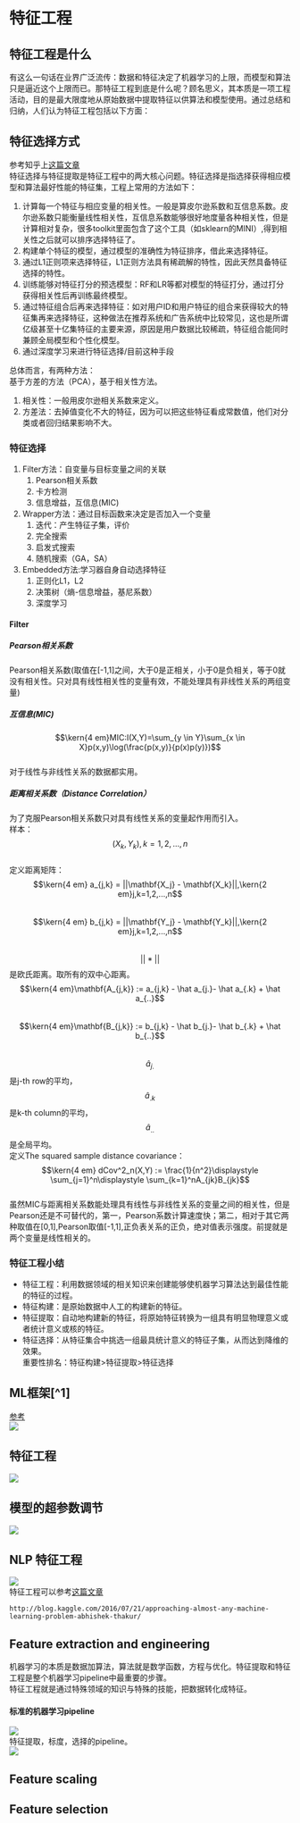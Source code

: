 # 特征工程

## 特征工程是什么

有这么一句话在业界广泛流传：数据和特征决定了机器学习的上限，而模型和算法只是逼近这个上限而已。那特征工程到底是什么呢？顾名思义，其本质是一项工程活动，目的是最大限度地从原始数据中提取特征以供算法和模型使用。通过总结和归纳，人们认为特征工程包括以下方面：

## 特征选择方式

参考知乎上[这篇文章](https://www.zhihu.com/question/28641663)  
特征选择与特征提取是特征工程中的两大核心问题。特征选择是指选择获得相应模型和算法最好性能的特征集，工程上常用的方法如下：  
1. 计算每一个特征与相应变量的相关性。一般是算皮尔逊系数和互信息系数。皮尔逊系数只能衡量线性相关性，互信息系数能够很好地度量各种相关性，但是计算相对复杂，很多toolkit里面包含了这个工具（如sklearn的MINI）,得到相关性之后就可以排序选择特征了。  
2. 构建单个特征的模型，通过模型的准确性为特征排序，借此来选择特征。  
3. 通过L1正则项来选择特征，L1正则方法具有稀疏解的特性，因此天然具备特征选择的特性。  
4. 训练能够对特征打分的预选模型：RF和LR等都对模型的特征打分，通过打分获得相关性后再训练最终模型。  
5. 通过特征组合后再来选择特征：如对用户ID和用户特征的组合来获得较大的特征集再来选择特征，这种做法在推荐系统和广告系统中比较常见，这也是所谓亿级甚至十亿集特征的主要来源，原因是用户数据比较稀疏，特征组合能同时兼顾全局模型和个性化模型。  
6. 通过深度学习来进行特征选择/目前这种手段

总体而言，有两种方法：  
基于方差的方法（PCA），基于相关性方法。  
1. 相关性：一般用皮尔逊相关系数来定义。  
2. 方差法：去掉值变化不大的特征，因为可以把这些特征看成常数值，他们对分类或者回归结果影响不大。

### 特征选择

1. Filter方法：自变量与目标变量之间的关联
   1. Pearson相关系数
   2. 卡方检测
   3. 信息增益，互信息\(MIC\)
2. Wrapper方法：通过目标函数来决定是否加入一个变量
   1. 迭代：产生特征子集，评价
   2. 完全搜索
   3. 启发式搜索
   4. 随机搜索（GA，SA）​
3. Embedded方法:学习器自身自动选择特征
   1. 正则化L1，L2
   2. 决策树（熵-信息增益，基尼系数）
   3. 深度学习​

#### Filter

##### Pearson相关系数

Pearson相关系数\(取值在\[-1,1\]之间，大于0是正相关，小于0是负相关，等于0就没有相关性。只对具有线性相关性的变量有效，不能处理具有非线性关系的两组变量\)

##### 互信息\(MIC\)

$$\kern{4 em}MIC:I(X,Y)=\sum_{y \in Y}\sum_{x \in X}p(x,y)\log(\frac{p(x,y)}{p(x)p(y)})$$  
对于线性与非线性关系的数据都实用。

##### 距离相关系数（Distance Correlation）

为了克服Pearson相关系数只对具有线性关系的变量起作用而引入。  
样本：$$(X_k,Y_k),k=1,2,...,n$$  
定义距离矩阵：  
$$\kern{4 em} a_{j,k} = ||\mathbf{X_j} - \mathbf{X_k}||,\kern{2 em}j,k=1,2,...,n$$  
$$\kern{4 em} b_{j,k} = ||\mathbf{Y_j} - \mathbf{Y_k}||,\kern{2 em}j,k=1,2,...,n$$  
$$||*||$$是欧氏距离。取所有的双中心距离。  
$$\kern{4 em}\mathbf{A_{j,k}} := a_{j,k} - \hat a_{j.}- \hat a_{.k} + \hat a_{..}$$  
$$\kern{4 em}\mathbf{B_{j,k}} := b_{j,k} - \hat b_{j.}- \hat b_{.k} + \hat b_{..}$$  
$$\hat a_{j.}$$是j-th row的平均，$$\hat a_{.k}$$是k-th column的平均，$$\hat a_{..}$$是全局平均。  
定义The squared sample distance covariance：  
$$\kern{4 em} dCov^2_n(X,Y) := \frac{1}{n^2}\displaystyle \sum_{j=1}^n\displaystyle \sum_{k=1}^nA_{jk}B_{jk}$$  
虽然MIC与距离相关系数能处理具有线性与非线性关系的变量之间的相关性，但是Pearson还是不可替代的，第一，Pearson系数计算速度快；第二，相对于其它两种取值在\[0,1\],Pearson取值\[-1,1\],正负表关系的正负，绝对值表示强度。前提就是两个变量是线性相关的。

### 特征工程小结

* 特征工程：利用数据领域的相关知识来创建能够使机器学习算法达到最佳性能的特征的过程。
* 特征构建：是原始数据中人工的构建新的特征。
* 特征提取：自动地构建新的特征，将原始特征转换为一组具有明显物理意义或者统计意义或核的特征。  
* 特征选择：从特征集合中挑选一组最具统计意义的特征子集，从而达到降维的效果。  
  重要性排名：特征构建&gt;特征提取&gt;特征选择

## ML框架[^1]

[参考](http://blog.kaggle.com/2016/07/21/approaching-almost-any-machine-learning-problem-abhishek-thakur/)  
![](/assets/ML_Framework.png)

## 特征工程

![](/assets/FeatureProject.png)

## 模型的超参数调节

![](/assets/ML_hyperparameter_selection.png)

## NLP 特征工程

![](/assets/NLP_Feature_Project.png)  
特征工程可以参考[这篇文章](机器学习算法工程师速查表大全)

```
http://blog.kaggle.com/2016/07/21/approaching-almost-any-machine-learning-problem-abhishek-thakur/
```

## Feature extraction and engineering

机器学习的本质是数据加算法，算法就是数学函数，方程与优化。特征提取和特征工程是整个机器学习pipeline中最重要的步骤。  
特征工程就是通过特殊领域的知识与特殊的技能，把数据转化成特征。  
#### 标准的机器学习pipeline
![](/assets/Machine_Learning_pipeline.png)  
特征提取，标度，选择的pipeline。  
![](/assets/FeatureEngineerPipeline.png)

## Feature scaling

## Feature selection



